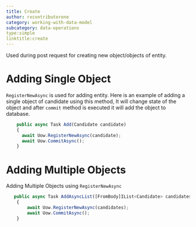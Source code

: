 ```yaml
---
title: Create
author: rxcontributorone
category: working-with-data-model
subcategory: data-operations 
type:simple
linktitle:create
---
```


Used during post request for creating new object/objects of entity.

# Adding Single Object
`RegisterNewAsync` is used for adding entity. Here is an example of adding a single object of candidate using this method, It will change state of the object and after `commit` method is executed it will add the object to database. 

````js
    public async Task Add(Candidate candidate)
    {
      await Uow.RegisterNewAsync(candidate);
      await Uow.CommitAsync();      
    }
````

# Adding Multiple Objects
Adding Multiple Objects using `RegisterNewAsync`

````js
   public async Task AddAsyncList([FromBody]IList<Candidate> candidates)
    {
        await Uow.RegisterNewAsync(candidates);
        await Uow.CommitAsync();
    }
````